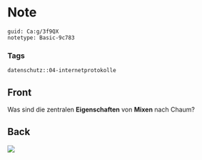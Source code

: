 # Note
```
guid: Ca:g/3f9QX
notetype: Basic-9c783
```

### Tags
```
datenschutz::04-internetprotokolle
```

## Front
Was sind die zentralen <b>Eigenschaften</b> von <b>Mixen</b> nach
Chaum?

## Back
<img src="paste-6e72f3c75230f5d6b57048c18c345a489e614689.jpg">

